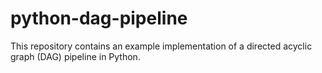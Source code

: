 # python-dag-pipeline
This repository contains an example implementation of a directed acyclic graph (DAG) pipeline in Python.
